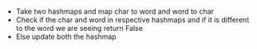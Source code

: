 - Take two  hashmaps and map char to word and word to char
- Check if the char and word in respective hashmaps and if it is different to the word we are seeing return False
- Else update both the hashmap